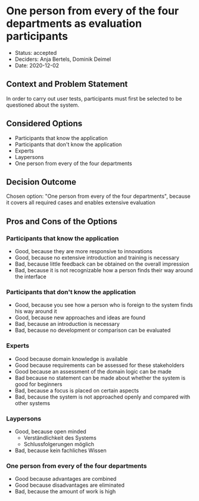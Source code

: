 # One person from every of the four departments as evaluation participants

* Status: accepted
* Deciders: Anja Bertels, Dominik Deimel
* Date: 2020-12-02

## Context and Problem Statement

In order to carry out user tests, participants must first be selected to be questioned about the system.

## Considered Options

* Participants that know the application
* Participants that don't know the application
* Experts
* Laypersons
* One person from every of the four departments

## Decision Outcome

Chosen option: "One person from every of the four departments", because it covers all required cases and enables extensive evaluation

## Pros and Cons of the Options

### Participants that know the application

* Good, because they are more responsive to innovations
* Good, because no extensive introduction and training is necessary
* Bad, because little feedback can be obtained on the overall impression
* Bad, because it is not recognizable how a person finds their way around the interface

### Participants that don't know the application

* Good, because you see how a person who is foreign to the system finds his way around it
* Good, because new approaches and ideas are found
* Bad, because an introduction is necessary
* Bad, because no development or comparison can be evaluated

### Experts

* Good because domain knowledge is available
* Good because requirements can be assessed for these stakeholders
* Good because an assessment of the domain logic can be made
* Bad because no statement can be made about whether the system is good for beginners
* Bad, because a focus is placed on certain aspects
* Bad, because the system is not approached openly and compared with other systems

### Laypersons

* Good, because open minded
  * Verständlichkeit des Systems
  * Schlussfolgerungen möglich
* Bad, because kein fachliches Wissen

### One person from every of the four departments

* Good because advantages are combined
* Good because disadvantages are eliminated
* Bad, because the amount of work is high
